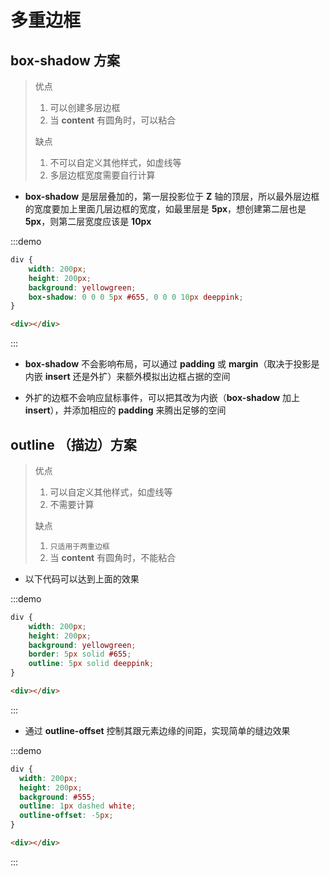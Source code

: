 # 多重边框

## **box-shadow** 方案

> 优点
>
> 1. 可以创建多层边框
> 2. 当 **content** 有圆角时，可以粘合
>
> 缺点
>
> 1. 不可以自定义其他样式，如虚线等
> 2. 多层边框宽度需要自行计算

- **box-shadow** 是层层叠加的，第一层投影位于 **Z** 轴的顶层，所以最外层边框的宽度要加上里面几层边框的宽度，如最里层是 **5px**，想创建第二层也是 **5px**，则第二层宽度应该是 **10px**

:::demo

```css
div {
    width: 200px;
    height: 200px;
    background: yellowgreen;
    box-shadow: 0 0 0 5px #655, 0 0 0 10px deeppink;
}
```

```html
<div></div>
```

:::

- **box-shadow** 不会影响布局，可以通过 **padding** 或 **margin**（取决于投影是内嵌 **insert** 还是外扩）来额外模拟出边框占据的空间

- 外扩的边框不会响应鼠标事件，可以把其改为内嵌（**box-shadow** 加上 **insert**），并添加相应的 **padding** 来腾出足够的空间

## **outline** （描边）方案

> 优点
>
> 1. 可以自定义其他样式，如虚线等
> 2. 不需要计算
>
> 缺点
>
> 1. `只适用于两重边框`
> 2. 当 **content** 有圆角时，不能粘合

- 以下代码可以达到上面的效果

:::demo

```css
div {
    width: 200px;
    height: 200px;
    background: yellowgreen;
    border: 5px solid #655;
    outline: 5px solid deeppink;
}
```

```html
<div></div>
```

:::

- 通过 **outline-offset** 控制其跟元素边缘的间距，实现简单的缝边效果

:::demo

```css
div {
  width: 200px;
  height: 200px;
  background: #555;
  outline: 1px dashed white;
  outline-offset: -5px;
}
```

```html
<div></div>
```

:::


